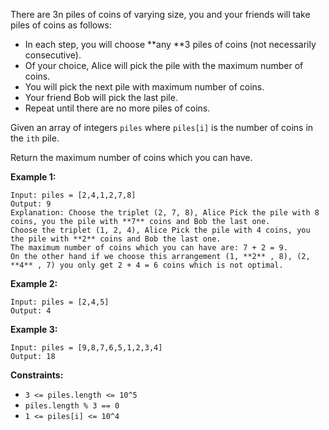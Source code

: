 There are 3n piles of coins of varying size, you and your friends will take
piles of coins as follows:

  * In each step, you will choose **any  **3 piles of coins (not necessarily consecutive).
  * Of your choice, Alice will pick the pile with the maximum number of coins.
  * You will pick the next pile with maximum number of coins.
  * Your friend Bob will pick the last pile.
  * Repeat until there are no more piles of coins.

Given an array of integers `piles` where `piles[i]` is the number of coins in
the `ith` pile.

Return the maximum number of coins which you can have.



**Example 1:**

    
    
    Input: piles = [2,4,1,2,7,8]
    Output: 9
    Explanation: Choose the triplet (2, 7, 8), Alice Pick the pile with 8 coins, you the pile with **7** coins and Bob the last one.
    Choose the triplet (1, 2, 4), Alice Pick the pile with 4 coins, you the pile with **2** coins and Bob the last one.
    The maximum number of coins which you can have are: 7 + 2 = 9.
    On the other hand if we choose this arrangement (1, **2** , 8), (2, **4** , 7) you only get 2 + 4 = 6 coins which is not optimal.
    

**Example 2:**

    
    
    Input: piles = [2,4,5]
    Output: 4
    

**Example 3:**

    
    
    Input: piles = [9,8,7,6,5,1,2,3,4]
    Output: 18
    



**Constraints:**

  * `3 <= piles.length <= 10^5`
  * `piles.length % 3 == 0`
  * `1 <= piles[i] <= 10^4`

